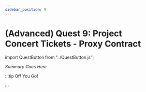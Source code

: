 ```yaml
---
sidebar_position: 9
---
```


# (Advanced) Quest 9: Project Concert Tickets - Proxy Contract
import QuestButton from "../QuestButton.js";

_Summary Goes Here_

:::tip Off You Go!

<QuestButton text="Quest" />

:::

